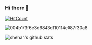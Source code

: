 
### Hi there 👋


[![HitCount](http://hits.dwyl.com/Shehan82/Shehan82.svg)](http://hits.dwyl.com/Shehan82/Shehan82)

  ![004b173f6e3d6843df10114e087f30a8](https://user-images.githubusercontent.com/55059232/97798712-889dc580-1c4e-11eb-93c3-42a57d717799.gif) 


![shehan's github stats](https://github-readme-stats.vercel.app/api?username=shehan82&show_icons=true&theme=dracula)







